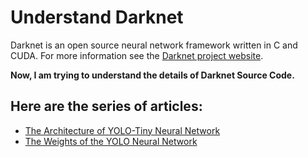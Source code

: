 
# Understand Darknet #
Darknet is an open source neural network framework written in C and CUDA. 
For more information see the [Darknet project website](http://pjreddie.com/darknet).

**Now, I am trying to understand the details of Darknet Source Code.**
## Here are the series of articles: 

- [The Architecture of YOLO-Tiny Neural Network](https://suelan.github.io/2019/05/08/The-Implementation-of-Convolutional-and-MaxPool-layer/)
- [The Weights of the YOLO Neural Network](https://suelan.github.io/2019/05/12/The-Weights-of-the-YOLO-Neural-Network/)

